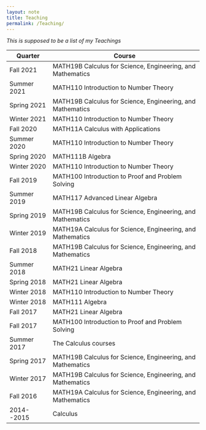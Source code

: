 ```yaml
---
layout: note
title: Teaching
permalink: /Teaching/
---
```


*This is supposed to be a list of my Teachings*

| Quarter  | Course |
| ------------- | ------------- |
| Fall 2021 | MATH19B Calculus for Science, Engineering, and Mathematics | 
| Summer 2021 | MATH110 Introduction to Number Theory | 
| Spring 2021 | MATH19B Calculus for Science, Engineering, and Mathematics | 
| Winter 2021 | MATH110 Introduction to Number Theory | 
| Fall 2020 | MATH11A Calculus with Applications | 
| Summer 2020 | MATH110 Introduction to Number Theory | 
| Spring 2020 | MATH111B Algebra | 
| Winter 2020 | MATH110 Introduction to Number Theory | 
| Fall 2019 | MATH100 Introduction to Proof and Problem Solving | 
| Summer 2019 | MATH117 Advanced Linear Algebra | 
| Spring 2019 | MATH19B Calculus for Science, Engineering, and Mathematics | 
| Winter 2019 | MATH19A Calculus for Science, Engineering, and Mathematics | 
| Fall 2018 | MATH19B Calculus for Science, Engineering, and Mathematics | 
| Summer 2018 | MATH21 Linear Algebra | 
| Spring 2018 | MATH21 Linear Algebra | 
| Winter 2018 | MATH110 Introduction to Number Theory | 
| Winter 2018 | MATH111 Algebra | 
| Fall 2017 | MATH21 Linear Algebra | 
| Fall 2017 | MATH100 Introduction to Proof and Problem Solving | 
| Summer 2017 | The Calculus courses | 
| Spring 2017 | MATH19B Calculus for Science, Engineering, and Mathematics | 
| Winter 2017 | MATH19B Calculus for Science, Engineering, and Mathematics | 
| Fall 2016 | MATH19A Calculus for Science, Engineering, and Mathematics | 
| 2014--2015 | Calculus | 
